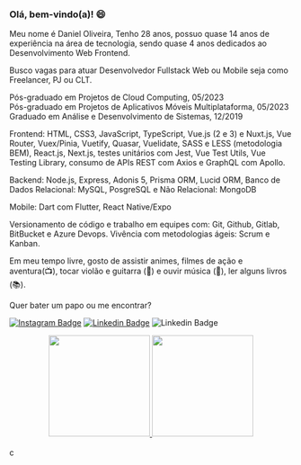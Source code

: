 ### Olá, bem-vindo(a)! :smile:

Meu nome é Daniel Oliveira, Tenho 28 anos, possuo quase 14 anos de experiência na área de tecnologia, sendo quase 4 anos dedicados ao Desenvolvimento Web Frontend.

Busco vagas para atuar Desenvolvedor Fullstack Web ou Mobile seja como Freelancer, PJ ou CLT.

Pós-graduado em Projetos de Cloud Computing, 05/2023 <br />
Pós-graduado em Projetos de Aplicativos Móveis Multiplataforma, 05/2023 <br />
Graduado em Análise e Desenvolvimento de Sistemas, 12/2019

Frontend: HTML, CSS3, JavaScript, TypeScript, Vue.js (2 e 3) e Nuxt.js, Vue Router, Vuex/Pinia, Vuetify, Quasar, Vuelidate, SASS e LESS (metodologia BEM), React.js, Next.js, testes unitários com Jest, Vue Test Utils, Vue Testing Library, consumo de APIs REST com Axios e GraphQL com Apollo.

Backend: Node.js, Express, Adonis 5, Prisma ORM, Lucid ORM, Banco de Dados Relacional: MySQL, PosgreSQL e Não Relacional: MongoDB

Mobile: Dart com Flutter, React Native/Expo

Versionamento de código e trabalho em equipes com: Git, Github, Gitlab, BitBucket e Azure Devops.
Vivência com metodologias ágeis: Scrum e Kanban.

Em meu tempo livre, gosto de assistir animes, filmes de ação e aventura(:tv:), tocar violão e guitarra (:guitar:) e ouvir música (:musical_note:), ler alguns livros (:books:).

Quer bater um papo ou me encontrar?

[![Instagram Badge](https://img.shields.io/badge/-Instagram-red?style=flat-square&labelColor=red&logo=instagram&logoColor=white&link=https://www.instagram.com/danieloliveira_dev/)](https://www.instagram.com/danieloliveira_dev/)
[![Linkedin Badge](https://img.shields.io/badge/-LinkedIn-blue?style=flat-square&logo=Linkedin&logoColor=white&link=https://www.linkedin.com/in/danielbarrosdeoliveira/)](https://www.linkedin.com/in/danielbarrosdeoliveira/)
![Linkedin Badge](https://img.shields.io/static/v1?label=email&message=danielbarrosdeoliveira@outlook.com&color=blue)

<div align="center">
  <a href="https://github.com/danielbarrosdeoliveira">
  <img height="180em" src="https://github-readme-stats.vercel.app/api?username=danielbarrosdeoliveira&show_icons=true&theme=dark&include_all_commits=true&count_private=true"/>
  <img height="180em" src="https://github-readme-stats.vercel.app/api/top-langs/?username=danielbarrosdeoliveira&layout=compact&langs_count=7&theme=dark"/>
</div>
<br />
<div align="start"  height="100px">
  <img  height="15px" src="https://viewscount.vercel.app/get/@danielbarrosdeoliveira" alt="contador de visitas no perfil" />
</div>
